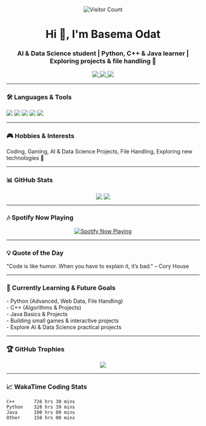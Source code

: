 <!-- Visitor Counter -->
<p align="center">
  <img src="https://profile-counter.glitch.me/BasemaOdat/count.svg" alt="Visitor Count" />
</p>

<h1 align="center">Hi 👋, I'm Basema Odat</h1>
<h3 align="center">AI & Data Science student | Python, C++ & Java learner | Exploring projects & file handling 🚀</h3>

<p align="center">
  <a href="https://www.instagram.com/rawandatt/">
    <img src="https://img.shields.io/badge/Instagram-%40rawandatt-E4405F?style=for-the-badge&logo=instagram&logoColor=white"/>
  </a>
  <a href="tel:+962799453469">
    <img src="https://img.shields.io/badge/Phone-%2B962799453469-25D366?style=for-the-badge&logo=whatsapp&logoColor=white"/>
  </a>
  <a href="https://github.com/BasemaOdat">
    <img src="https://img.shields.io/badge/GitHub-BasemaOdat-181717?style=for-the-badge&logo=github&logoColor=white"/>
  </a>
</p>

---

<h3 align="left">🛠️ Languages & Tools</h3>
<p align="left">
  <img src="https://img.shields.io/badge/-Python-3776AB?style=flat-square&logo=python&logoColor=white"/>
  <img src="https://img.shields.io/badge/-C++-00599C?style=flat-square&logo=c%2B%2B&logoColor=white"/>
  <img src="https://img.shields.io/badge/-Java-F7DF1E?style=flat-square&logo=java&logoColor=white"/>
  <img src="https://img.shields.io/badge/-VS%20Code-007ACC?style=flat-square&logo=visual-studio-code&logoColor=white"/>
  <img src="https://img.shields.io/badge/-Pandas-150458?style=flat-square&logo=pandas&logoColor=white"/>
</p>

---

<h3 align="left">🎮 Hobbies & Interests</h3>
<p align="left">
  Coding, Gaming, AI & Data Science Projects, File Handling, Exploring new technologies 🚀
</p>

---

<h3 align="left">📊 GitHub Stats</h3>
<p align="center">
  <img align="center" src="https://github-readme-stats.vercel.app/api?username=BasemaOdat&show_icons=true&theme=dark&count_private=true" />
  <img align="center" src="https://github-readme-stats.vercel.app/api/top-langs/?username=BasemaOdat&layout=compact&theme=dark" />
</p>

---

<h3 align="left">🎶 Spotify Now Playing</h3>
<p align="center">
  <a href="https://open.spotify.com/track/3rq5w4bQGigXOfdN30ATJt?si=3dc531731b8041b1">
    <img src="https://spotify-github-profile.vercel.app/api/view?uid=31p7obu2jqydrv2fppylcmsors5i&cover_image=true&theme=novatorem&show_offline=true&background_color=121212&bar_color=53b14f&bar_color_cover=false" alt="Spotify Now Playing"/>
  </a>
</p>

---

<h3 align="left">💡 Quote of the Day</h3>
<p align="left">
  "Code is like humor. When you have to explain it, it’s bad." – Cory House
</p>

---

<h3 align="left">🚀 Currently Learning & Future Goals</h3>
<p align="left">
  - Python (Advanced, Web Data, File Handling) <br>
  - C++ (Algorithms & Projects) <br>
  - Java Basics & Projects <br>
  - Building small games & interactive projects <br>
  - Explore AI & Data Science practical projects
</p>

---

<h3 align="left">🏆 GitHub Trophies</h3>
<p align="center">
  <img src="https://github-profile-trophy.vercel.app/?username=BasemaOdat&theme=onedark&column=-1" />
</p>

---

<h3 align="left">📈 WakaTime Coding Stats</h3>

```text
C++       726 hrs 30 mins
Python    328 hrs 39 mins
Java      100 hrs 00 mins
Other     150 hrs 00 mins

